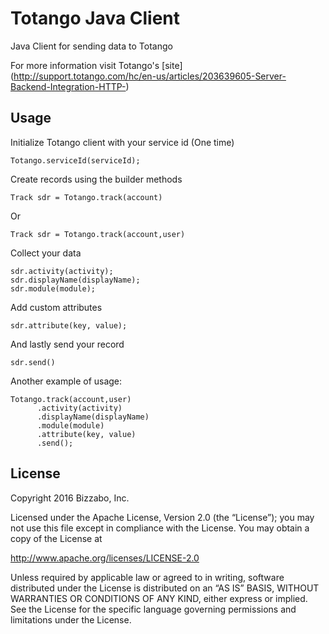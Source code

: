 # Totango Java Client

Java Client for sending data to Totango

For more information visit Totango's [site] (http://support.totango.com/hc/en-us/articles/203639605-Server-Backend-Integration-HTTP-)

## Usage 
Initialize Totango client with your service id (One time)
```
Totango.serviceId(serviceId);
```

Create records using the builder methods
```
Track sdr = Totango.track(account)
```
Or
```
Track sdr = Totango.track(account,user)
```
Collect your data 
```
sdr.activity(activity);
sdr.displayName(displayName);
sdr.module(module);
```
Add custom attributes
```
sdr.attribute(key, value);
```
And lastly send your record 
```
sdr.send()
```

Another example of usage:
```
Totango.track(account,user)
      .activity(activity)
      .displayName(displayName)
      .module(module)
      .attribute(key, value)
      .send();
```
## License

Copyright 2016 Bizzabo, Inc.

Licensed under the Apache License, Version 2.0 (the “License”); you may not use this file except in compliance with the License. You may obtain a copy of the License at

http://www.apache.org/licenses/LICENSE-2.0

Unless required by applicable law or agreed to in writing, software distributed under the License is distributed on an “AS IS” BASIS, WITHOUT WARRANTIES OR CONDITIONS OF ANY KIND, either express or implied. See the License for the specific language governing permissions and limitations under the License.
